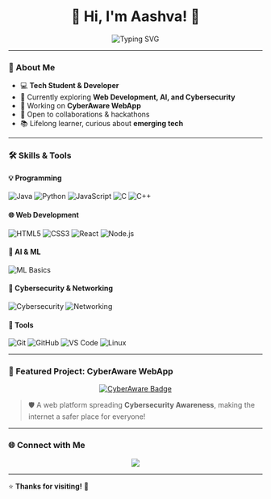 <h1 align="center">👋 Hi, I'm Aashva! 🌟</h1>

<p align="center">
  <img src="https://readme-typing-svg.demolab.com?font=Fira+Code&size=24&pause=1000&color=0A66C2&center=true&vCenter=true&width=500&lines=Passionate+Developer+💻;Cybersecurity+Enthusiast+🔐;Always+Learning+🚀" alt="Typing SVG" />
</p>

---

### 🚀 About Me
- 💻 **Tech Student & Developer**  
- 🌱 Currently exploring **Web Development, AI, and Cybersecurity**  
- 🔭 Working on **CyberAware WebApp**  
- 🤝 Open to collaborations & hackathons  
- 📚 Lifelong learner, curious about **emerging tech**

---

### 🛠️ Skills & Tools  

#### 💡 **Programming**
![Java](https://img.shields.io/badge/Java-%23ED8B00.svg?style=for-the-badge&logo=openjdk&logoColor=white)
![Python](https://img.shields.io/badge/Python-3776AB.svg?style=for-the-badge&logo=python&logoColor=white)
![JavaScript](https://img.shields.io/badge/JavaScript-F7DF1E.svg?style=for-the-badge&logo=javascript&logoColor=black)
![C](https://img.shields.io/badge/C-00599C.svg?style=for-the-badge&logo=c&logoColor=white)
![C++](https://img.shields.io/badge/C++-00599C.svg?style=for-the-badge&logo=c%2B%2B&logoColor=white)

#### 🌐 **Web Development**
![HTML5](https://img.shields.io/badge/HTML5-E34F26.svg?style=for-the-badge&logo=html5&logoColor=white)
![CSS3](https://img.shields.io/badge/CSS3-1572B6.svg?style=for-the-badge&logo=css3&logoColor=white)
![React](https://img.shields.io/badge/React-61DAFB.svg?style=for-the-badge&logo=react&logoColor=black)
![Node.js](https://img.shields.io/badge/Node.js-339933.svg?style=for-the-badge&logo=nodedotjs&logoColor=white)

#### 🧠 **AI & ML**
![ML Basics](https://img.shields.io/badge/Machine%20Learning-Basics-orange?style=for-the-badge)

#### 🔐 **Cybersecurity & Networking**
![Cybersecurity](https://img.shields.io/badge/Cybersecurity-Awareness-red?style=for-the-badge)
![Networking](https://img.shields.io/badge/Networking-Fundamentals-blue?style=for-the-badge)

#### 🧰 **Tools**
![Git](https://img.shields.io/badge/Git-F05032.svg?style=for-the-badge&logo=git&logoColor=white)
![GitHub](https://img.shields.io/badge/GitHub-181717.svg?style=for-the-badge&logo=github&logoColor=white)
![VS Code](https://img.shields.io/badge/VS%20Code-0078D4.svg?style=for-the-badge&logo=visual-studio-code&logoColor=white)
![Linux](https://img.shields.io/badge/Linux-FCC624.svg?style=for-the-badge&logo=linux&logoColor=black)

---

### 🚧 Featured Project: **CyberAware WebApp**
<p align="center">
  <a href="https://cyberaware.vercel.app" target="_blank">
    <img src="https://img.shields.io/badge/Visit%20CyberAware-000000?style=for-the-badge&logo=vercel&logoColor=white" alt="CyberAware Badge" />
  </a>
</p>

> 🛡️ A web platform spreading **Cybersecurity Awareness**, making the internet a safer place for everyone!

---

### 🌐 Connect with Me  
<p align="center">
 <a href="https://github.com/AASHVA-bit" target="_blank">
    <img src="https://img.shields.io/badge/GitHub-333?style=for-the-badge&logo=github&logoColor=white" />
  </a>
</p>

---

⭐ **Thanks for visiting!** 
🚀  
